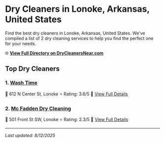 # Dry Cleaners in Lonoke, Arkansas, United States

Find the best dry cleaners in Lonoke, Arkansas, United States. We've compiled a list of 2 dry cleaning services to help you find the perfect one for your needs.

🌐 **[View Full Directory on DryCleanersNear.com](https://drycleanersnear.com/city/US/Arkansas/Lonoke)**

## Top Dry Cleaners

### 1. [Wash Time](https://drycleanersnear.com/dryCleaner/6868873f6c86ac6c48acf477/wash-time)
📍 612 N Center St, Lonoke
⭐ Rating: 3.6/5
🔗 [View Full Details](https://drycleanersnear.com/dryCleaner/6868873f6c86ac6c48acf477/wash-time)

### 2. [Mc Fadden Dry Cleaning](https://drycleanersnear.com/dryCleaner/6868873e6c86ac6c48acf45a/mc-fadden-dry-cleaning)
📍 501 Front St SW, Lonoke
⭐ Rating: 2.3/5
🔗 [View Full Details](https://drycleanersnear.com/dryCleaner/6868873e6c86ac6c48acf45a/mc-fadden-dry-cleaning)


---

*Last updated: 8/12/2025*
